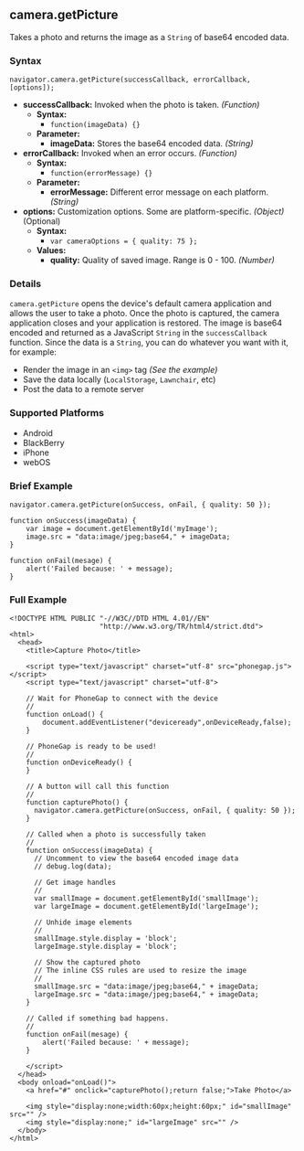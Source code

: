 camera.getPicture
-----------------

Takes a photo and returns the image as a `String` of base64 encoded data.

### Syntax ###

    navigator.camera.getPicture(successCallback, errorCallback, [options]);

* __successCallback:__ Invoked when the photo is taken. _(Function)_
    * __Syntax:__
        * `function(imageData) {}`
    * __Parameter:__
        * __imageData:__ Stores the base64 encoded data. _(String)_
* __errorCallback:__ Invoked when an error occurs. _(Function)_
    * __Syntax:__
        * `function(errorMessage) {}`
    * __Parameter:__
        * __errorMessage:__ Different error message on each platform. _(String)_
* __options:__ Customization options. Some are platform-specific. _(Object)_ (Optional)
    * __Syntax:__
        * `var cameraOptions = { quality: 75 };`
    * __Values:__
        * __quality:__ Quality of saved image. Range is 0 - 100. _(Number)_

### Details ###

`camera.getPicture` opens the device's default camera application and allows the user to take a photo. Once the photo is captured, the camera application closes and your application is restored. The image is base64 encoded and returned as a JavaScript `String` in the `successCallback` function. Since the data is a `String`, you can do whatever you want with it, for example:

* Render the image in an `<img>` tag _(See the example)_
* Save the data locally (`LocalStorage`, `Lawnchair`, etc)
* Post the data to a remote server

### Supported Platforms ###

- Android
- BlackBerry
- iPhone
- webOS

### Brief Example ###

    navigator.camera.getPicture(onSuccess, onFail, { quality: 50 }); 

    function onSuccess(imageData) {
	    var image = document.getElementById('myImage');
        image.src = "data:image/jpeg;base64," + imageData;
    }

	function onFail(mesage) {
		alert('Failed because: ' + message);
	}

### Full Example ###

    <!DOCTYPE HTML PUBLIC "-//W3C//DTD HTML 4.01//EN"
                          "http://www.w3.org/TR/html4/strict.dtd">
    <html>
      <head>
    	<title>Capture Photo</title>

    	<script type="text/javascript" charset="utf-8" src="phonegap.js"></script>
        <script type="text/javascript" charset="utf-8">
	
	    // Wait for PhoneGap to connect with the device
	    //
    	function onLoad() {
    		document.addEventListener("deviceready",onDeviceReady,false);
    	}
	
    	// PhoneGap is ready to be used!
    	//
    	function onDeviceReady() {
    	}
	
	    // A button will call this function
	    //
    	function capturePhoto() {
          navigator.camera.getPicture(onSuccess, onFail, { quality: 50 }); 
    	}

        // Called when a photo is successfully taken
        //
        function onSuccess(imageData) {
    	  // Uncomment to view the base64 encoded image data
          // debug.log(data);
	  
    	  // Get image handles
    	  //
    	  var smallImage = document.getElementById('smallImage');
    	  var largeImage = document.getElementById('largeImage');
	  
    	  // Unhide image elements
    	  //
    	  smallImage.style.display = 'block';
    	  largeImage.style.display = 'block';
	  
    	  // Show the captured photo
    	  // The inline CSS rules are used to resize the image
    	  //
          smallImage.src = "data:image/jpeg;base64," + imageData;
    	  largeImage.src = "data:image/jpeg;base64," + imageData;
        }
	
	    // Called if something bad happens.
	    // 
    	function onFail(mesage) {
    		alert('Failed because: ' + message);
    	}

        </script>
      </head>
      <body onload="onLoad()">
    	<a href="#" onclick="capturePhoto();return false;">Take Photo</a>
    	
    	<img style="display:none;width:60px;height:60px;" id="smallImage" src="" />
    	<img style="display:none;" id="largeImage" src="" />
      </body>
    </html>

